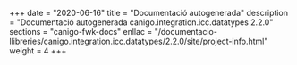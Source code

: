 +++
date        = "2020-06-16"
title       = "Documentació autogenerada"
description = "Documentació autogenerada canigo.integration.icc.datatypes 2.2.0"
sections    = "canigo-fwk-docs"
enllac		= "/documentacio-llibreries/canigo.integration.icc.datatypes/2.2.0/site/project-info.html"
weight      = 4
+++
